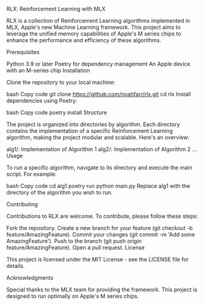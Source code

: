 RLX: Reinforcement Learning with MLX

RLX is a collection of Reinforcement Learning algorithms implemented in MLX, Apple's new Machine Learning framework. This project aims to leverage the unified memory capabilities of Apple's M series chips to enhance the performance and efficiency of these algorithms.

Prerequisites

Python 3.9 or later
Poetry for dependency management
An Apple device with an M-series chip
Installation

Clone the repository to your local machine:

bash
Copy code
git clone https://github.com/noahfarr/rlx.git
cd rlx
Install dependencies using Poetry:

bash
Copy code
poetry install
Structure

The project is organized into directories by algorithm. Each directory contains the implementation of a specific Reinforcement Learning algorithm, making the project modular and scalable. Here's an overview:

alg1/: Implementation of Algorithm 1
alg2/: Implementation of Algorithm 2
...
Usage

To run a specific algorithm, navigate to its directory and execute the main script. For example:

bash
Copy code
cd alg1
poetry run python main.py
Replace alg1 with the directory of the algorithm you wish to run.

Contributing

Contributions to RLX are welcome. To contribute, please follow these steps:

Fork the repository.
Create a new branch for your feature (git checkout -b feature/AmazingFeature).
Commit your changes (git commit -m 'Add some AmazingFeature').
Push to the branch (git push origin feature/AmazingFeature).
Open a pull request.
License

This project is licensed under the MIT License - see the LICENSE file for details.

Acknowledgments

Special thanks to the MLX team for providing the framework.
This project is designed to run optimally on Apple's M series chips.
